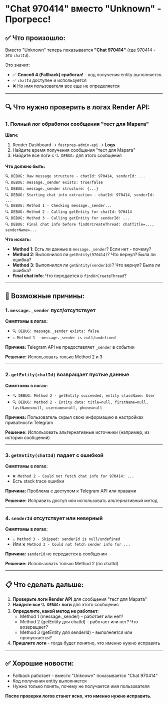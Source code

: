 # "Chat 970414" вместо "Unknown" - Прогресс!

## ✅ Что произошло:

Вместо "Unknown" теперь показывается **"Chat 970414"** (где 970414 - это `chatId`).

Это значит:
- ✅ **Способ 4 (Fallback) сработал!** - код получения entity выполняется
- ✅ `chatId` доступен и используется
- ❌ Но имя пользователя все еще не определяется

---

## 🔍 Что нужно проверить в логах Render API:

### 1. Полный лог обработки сообщения "тест для Марата"

**Шаги:**
1. Render Dashboard → `fastprep-admin-api` → **Logs**
2. Найдите время получения сообщения "тест для Марата"
3. Найдите все логи с `🔍 DEBUG:` для этого сообщения

**Что должно быть:**
```
🔍 DEBUG: Raw message structure - chatId: 970414, senderId: ...
🔍 DEBUG: message._sender exists: true/false
🔍 DEBUG: message._sender structure: {...}
🔍 DEBUG: Starting chat info extraction - chatId: 970414, senderId: ...
🔍 DEBUG: Method 1 - Checking message._sender...
🔍 DEBUG: Method 2 - Calling getEntity for chatId: 970414
🔍 DEBUG: Method 3 - Calling getEntity for senderId: ...
🔍 DEBUG: Final chat info before findOrCreateThread: chatTitle=..., senderName=...
```

**Что искать:**
- **Method 1**: Есть ли данные в `message._sender`? Если нет - почему?
- **Method 2**: Выполнился ли `getEntity(970414)`? Что вернул? Была ли ошибка?
- **Method 3**: Выполнился ли `getEntity(senderId)`? Что вернул? Была ли ошибка?
- **Final chat info**: Что передается в `findOrCreateThread`?

---

## 🎯 Возможные причины:

### 1. `message._sender` пуст/отсутствует
**Симптомы в логах:**
- `🔍 DEBUG: message._sender exists: false`
- `⚠️ Method 1 - message._sender is null/undefined`

**Причина:** Telegram API не предоставляет `_sender` в событии

**Решение:** Использовать только Method 2 и 3

---

### 2. `getEntity(chatId)` возвращает пустые данные
**Симптомы в логах:**
- `🔍 DEBUG: Method 2 - getEntity succeeded, entity className: User`
- `🔍 DEBUG: Method 2 - Entity data: title=null, firstName=null, lastName=null, username=null, phone=null`

**Причина:** Пользователь скрыл свою информацию в настройках приватности Telegram

**Решение:** Использовать альтернативные источники (например, из истории сообщений)

---

### 3. `getEntity(chatId)` падает с ошибкой
**Симптомы в логах:**
- `❌ Method 2 - Could not fetch chat info for 970414: ...`
- Есть stack trace ошибки

**Причина:** Проблема с доступом к Telegram API или правами

**Решение:** Исправить доступ или использовать альтернативный метод

---

### 4. `senderId` отсутствует или неверный
**Симптомы в логах:**
- `⚠️ Method 3 - Skipped: senderId is null/undefined`
- Или `❌ Method 3 - Could not fetch sender info for ...`

**Причина:** `senderId` не передается в сообщении

**Решение:** Использовать только Method 2 (по chatId)

---

## 📋 Что сделать дальше:

1. **Проверьте логи Render API** для сообщения "тест для Марата"
2. **Найдите все `🔍 DEBUG:` логи** для этого сообщения
3. **Определите, какой метод не работает**:
   - Method 1 (message._sender) - работает или нет?
   - Method 2 (getEntity для chatId) - работает или нет? Что возвращает?
   - Method 3 (getEntity для senderId) - выполняется или пропускается?
4. **Пришлите логи** - тогда будет понятно, что именно нужно исправить

---

## ✅ Хорошие новости:

- Fallback работает - вместо "Unknown" показывается "Chat 970414"
- Код получения entity выполняется
- Нужно только понять, почему не получается имя пользователя

**После проверки логов станет ясно, что именно нужно исправить.**

